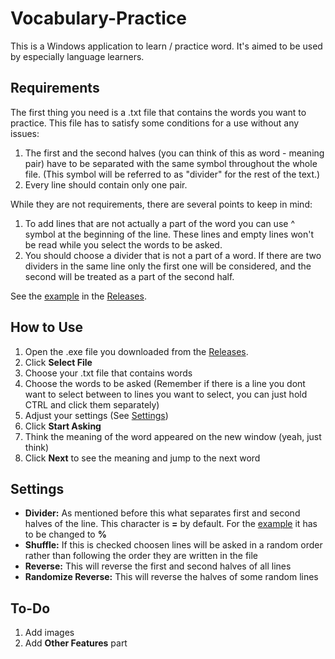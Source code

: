 # Vocabulary-Practice
This is a Windows application to learn / practice word. It's aimed to be used by especially language learners.

## Requirements
The first thing you need is a .txt file that contains the words you want to practice. This file has to satisfy some conditions for a use without any issues:
1) The first and the second halves (you can think of this as word - meaning pair) have to be separated with the same symbol throughout the whole file. (This symbol will be referred to as "divider" for the rest of the text.)
2) Every line should contain only one pair.

While they are not requirements, there are several points to keep in mind:
1) To add lines that are not actually a part of the word you can use ^ symbol at the beginning of the line. These lines and empty lines won't be read while you select the words to be asked.
2) You should choose a divider that is not a part of a word. If there are two dividers in the same line only the first one will be considered, and the second will be treated as a part of the second half.

See the [example](https://github.com/C-EkoEko/Vocabulary-Practice/releases/download/0.1.0/Example_German-English_UTF16_BE.txt) in the [Releases](https://github.com/C-EkoEko/Vocabulary-Practice/releases).

## How to Use
1) Open the .exe file you downloaded from the [Releases](https://github.com/C-EkoEko/Vocabulary-Practice/releases).
2) Click **Select File**
3) Choose your .txt file that contains words
4) Choose the words to be asked (Remember if there is a line you dont want to select between to lines you want to select, you can just hold CTRL and click them separately)
5) Adjust your settings (See [Settings](https://github.com/C-EkoEko/Vocabulary-Practice#settings))
6) Click **Start Asking**
7) Think the meaning of the word appeared on the new window (yeah, just think)
8) Click **Next** to see the meaning and jump to the next word

## Settings
* **Divider:** As mentioned before this what separates first and second halves of the line. This character is **=** by default. For the [example](https://github.com/C-EkoEko/Vocabulary-Practice/releases/download/0.1.0/Example_German-English_UTF16_BE.txt) it has to be changed to **%**
* **Shuffle:** If this is checked choosen lines will be asked in a random order rather than following the order they are written in the file
* **Reverse:** This will reverse the first and second halves of all lines
* **Randomize Reverse:** This will reverse the halves of some random lines

## To-Do
1) Add images
2) Add **Other Features** part
